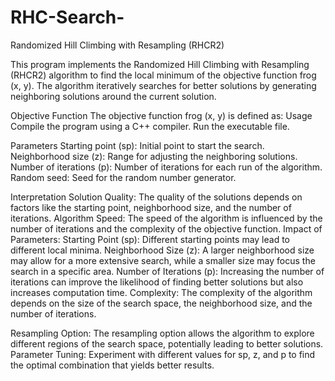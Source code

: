 # RHC-Search-
Randomized Hill Climbing with Resampling (RHCR2)

This program implements the Randomized Hill Climbing with Resampling (RHCR2) algorithm to find the local minimum of the objective function frog (x, y). The algorithm iteratively searches for better solutions by generating neighboring solutions around the current solution.

Objective Function The objective function frog (x, y) is defined as: 
Usage Compile the program using a C++ compiler. Run the executable file.

Parameters Starting point (sp): Initial point to start the search.
 Neighborhood size (z): Range for adjusting the neighboring solutions. 
Number of iterations (p): Number of iterations for each run of the algorithm. 
Random seed: Seed for the random number generator.


Interpretation
Solution Quality: The quality of the solutions depends on factors like the starting point, neighborhood size, and the number of iterations.
Algorithm Speed: The speed of the algorithm is influenced by the number of iterations and the complexity of the objective function.
Impact of Parameters:
Starting Point (sp): Different starting points may lead to different local minima.
Neighborhood Size (z): A larger neighborhood size may allow for a more extensive search, while a smaller size may focus the search in a specific area.
Number of Iterations (p): Increasing the number of iterations can improve the likelihood of finding better solutions but also increases computation time.
Complexity: The complexity of the algorithm depends on the size of the search space, the neighborhood size, and the number of iterations.

Resampling Option: The resampling option allows the algorithm to explore different regions of the search space, potentially leading to better solutions.
Parameter Tuning: Experiment with different values for sp, z, and p to find the optimal combination that yields better results.

